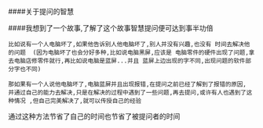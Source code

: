 
####关于提问的智慧

####我想到了一个故事,了解了这个故事智慧提问便可达到事半功倍

`比如说有一个人电脑坏了,如果他告诉别人他电脑坏了,别人并没有兴趣,也没有
时间去解决他的问题  (因为电脑坏了也会分好多种,比如说电脑黑屏,应该是
电脑零件的硬件出现了问题,拿去电脑店修零件就行,再比如说电脑是蓝屏...并且
蓝屏上边出现的字不同,出现问题的软件部分字也不同)
`

`那如果有一个人说他电脑坏了,电脑蓝屏并且出现报错,在提问之前已经了解到了报错的原因,
并通过自己的能力去解决,只是在解决的过程中遇到了一些问题,再去提问,或许有人也遇到了这种情况
,但自己完美解决了,就可以传授自己的经验`

通过这种方法节省了自己的时间也节省了被提问者的时间
